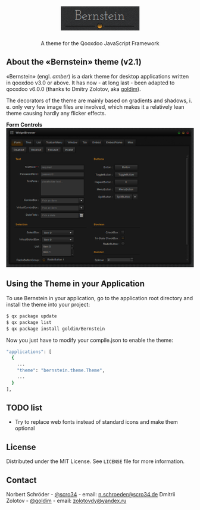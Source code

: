 <!-- PROJECT LOGO -->
<br />
<p align="center">
  <a href="https://github.com/scro34/Bernstein">
    <img src="bernstein.png" alt="Logo">
  </a>

  <h3 align="center"></h3>

  <p align="center">
    A theme for the Qooxdoo JavaScript Framework
  </p>
</p>

<!-- ABOUT THE PROJECT -->
## About the &laquo;Bernstein&raquo; theme (v2.1)

<p>&laquo;Bernstein&raquo; (engl. <i>amber</i>) is a dark theme for desktop applications written in qooxdoo v3.0 or above. It has now - at long last - been adapted to qooxdoo v6.0.0 (thanks to Dmitry Zolotov, aka <a href="https://github.com/goldim" target="_blank">goldim</a>).</p>
<p>The decorators of the theme are mainly based on gradients and shadows, i. e.
only very few image files are involved, which makes it a relatively lean theme causing hardly any flicker effects.</p>

**Form Controls**
<img src="widgetbrowser.png" alt="Screen shot example">

<!-- GETTING STARTED -->
## Using the Theme in your Application
To use Bernstein in your application, go to the application root directory and install the theme into your project:
```sh
$ qx package update
$ qx package list
$ qx package install goldim/Bernstein
```
Now you just have to modify your compile.json to enable the theme:
```sh
"applications": [
  {
    ...
    "theme": "bernstein.theme.Theme",
    ...
  }
],
```

## TODO list

 - Try to replace web fonts instead of standard icons and make them optional

<!-- LICENSE -->
## License

Distributed under the MIT License. See `LICENSE` file for more information.

<!-- CONTACT -->
## Contact

Norbert Schröder - [@scro34](http://scro34.de/) - email: n.schroeder@scro34.de
Dmitrii Zolotov - [@goldim](https://github.com/goldim) - email: zolotovdy@yandex.ru